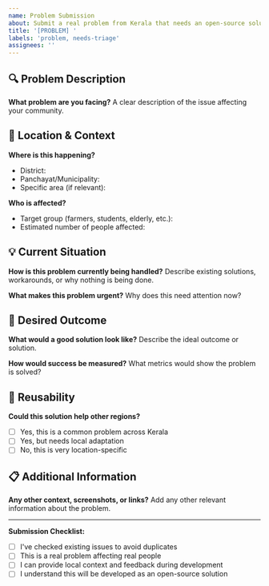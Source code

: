 ```yaml
---
name: Problem Submission
about: Submit a real problem from Kerala that needs an open-source solution
title: '[PROBLEM] '
labels: 'problem, needs-triage'
assignees: ''
---
```


## 🔍 Problem Description
**What problem are you facing?**
A clear description of the issue affecting your community.

## 📍 Location & Context
**Where is this happening?**
- District:
- Panchayat/Municipality:
- Specific area (if relevant):

**Who is affected?**
- Target group (farmers, students, elderly, etc.):
- Estimated number of people affected:

## 💡 Current Situation
**How is this problem currently being handled?**
Describe existing solutions, workarounds, or why nothing is being done.

**What makes this problem urgent?**
Why does this need attention now?

## 🎯 Desired Outcome
**What would a good solution look like?**
Describe the ideal outcome or solution.

**How would success be measured?**
What metrics would show the problem is solved?

## 🔄 Reusability
**Could this solution help other regions?**
- [ ] Yes, this is a common problem across Kerala
- [ ] Yes, but needs local adaptation
- [ ] No, this is very location-specific

## 📋 Additional Information
**Any other context, screenshots, or links?**
Add any other relevant information about the problem.

---
**Submission Checklist:**
- [ ] I've checked existing issues to avoid duplicates
- [ ] This is a real problem affecting real people
- [ ] I can provide local context and feedback during development
- [ ] I understand this will be developed as an open-source solution
